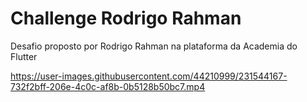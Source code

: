 # Challenge Rodrigo Rahman 
Desafio proposto por Rodrigo Rahman na plataforma da Academia do Flutter

https://user-images.githubusercontent.com/44210999/231544167-732f2bff-206e-4c0c-af8b-0b5128b50bc7.mp4


